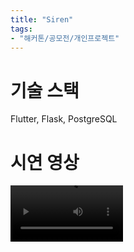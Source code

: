 ```yaml
---
title: "Siren"
tags:
- "해커톤/공모전/개인프로젝트"
---
```

# 기술 스택
Flutter, Flask, PostgreSQL

# 시연 영상
<video src='https://bmchun00.github.io/assets/proj/siren.mp4' width=180/>
